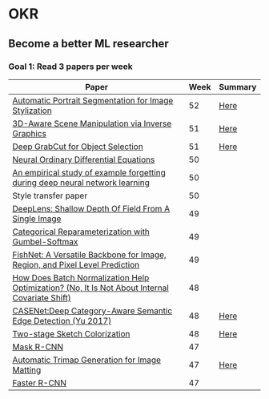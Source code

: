 # OKR

## Become a better ML researcher

### Goal 1: Read 3 papers per week

| Paper    | Week  | Summary |
|----------|-------|---------|
| [Automatic Portrait Segmentation for Image Stylization](http://xiaoyongshen.me/webpage_portrait/papers/portrait_eg16.pdf) | 52 |[Here](https://github.com/sjosund/OKR/blob/master/paper_summaries/AutomaticPortraitSegmentationForImageStylization.md)|
| [3D-Aware Scene Manipulation via Inverse Graphics](http://3dsdn.csail.mit.edu/?fbclid=IwAR0yPHMEXJdYiHwupvXrURXOa7aJxHvdZ1vCuJczLEfyK_Nm2D_OxE3XL0M) | 51 |[Here](https://github.com/sjosund/OKR/blob/master/paper_summaries/3D-AwareSceneManipulationViaInverseGraphics.md)|
| [Deep GrabCut for Object Selection](https://arxiv.org/abs/1707.00243) | 51 |[Here](https://github.com/sjosund/OKR/blob/master/paper_summaries/DeepGrabCut.md)|
| [Neural Ordinary Differential Equations](https://arxiv.org/abs/1806.07366) | 50 ||
| [An empirical study of example forgetting during deep neural network learning](https://openreview.net/pdf?id=BJlxm30cKm) | 50 ||
| Style transfer paper  | 50 ||
| [DeepLens: Shallow Depth Of Field From A Single Image](https://arxiv.org/abs/1611.01144)  | 49 ||
| [Categorical Reparameterization with Gumbel-Softmax](https://arxiv.org/abs/1611.01144)  | 49 ||
| [FishNet: A Versatile Backbone for Image, Region, and Pixel Level Prediction](https://papers.nips.cc/paper/7356-fishnet-a-versatile-backbone-for-image-region-and-pixel-level-prediction.pdf)  | 49 ||
| [How Does Batch Normalization Help Optimization? (No, It Is Not About Internal Covariate Shift)](https://arxiv.org/abs/1805.11604)  | 48 ||
| [CASENet:Deep Category-Aware Semantic Edge Detection (Yu 2017)](https://arxiv.org/abs/1705.09759)  | 48 |[Here](https://github.com/sjosund/OKR/blob/master/paper_summaries/CASENet.md)|
| [Two-stage Sketch Colorization](https://github.com/lllyasviel/style2paints/blob/master/papers/sa.pdf)  | 48 |[Here](https://github.com/sjosund/OKR/blob/master/paper_summaries/TwoStageSketchColorization.md)|
| [Mask R-CNN](https://arxiv.org/abs/1703.06870)  | 47 ||
| [Automatic Trimap Generation for Image Matting](https://arxiv.org/abs/1707.00333) | 47  |[Here](https://github.com/sjosund/OKR/blob/master/paper_summaries/AutomaticTrimapGenerationForImageMatting.md)|
| [Faster R-CNN](https://arxiv.org/abs/1506.01497) | 47  ||

